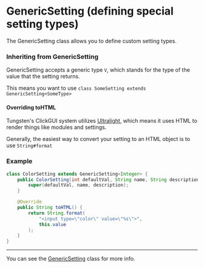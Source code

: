 # GenericSetting (defining special setting types)
The GenericSetting class allows you to define custom setting types.

### Inheriting from GenericSetting
GenericSetting accepts a generic type `V`, which stands for the type of the value that the setting returns.

This means you want to use `class SomeSetting extends GenericSetting<SomeType>`

#### Overriding toHTML
Tungsten's ClickGUI system utilizes [Ultralight](https://github.com/LabyMod/ultralight-java), which means it uses HTML to render things like modules and settings.

Generally, the easiest way to convert your setting to an HTML object is to use `String#format`

### Example
```java
class ColorSetting extends GenericSetting<Integer> {
    public ColorSetting(int defaultVal, String name, String description) {
        super(defaultVal, name, description);
    }

    @Override
    public String toHTML() {
        return String.format(
            "<input type=\"color\" value=\"%s\">",
            this.value
        );
    }
}
```

---

You can see the [GenericSetting](https://github.com/tungsten-client/tungsten/blob/main/src/main/java/org/tungsten/client/feature/module/config/GenericSetting.java) class for more info.